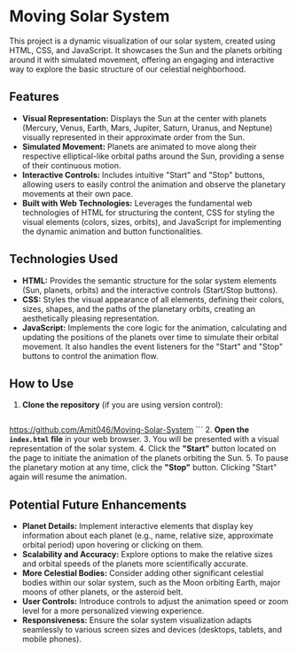 # Moving Solar System

This project is a dynamic visualization of our solar system, created using HTML, CSS, and JavaScript. It showcases the Sun and the planets orbiting around it with simulated movement, offering an engaging and interactive way to explore the basic structure of our celestial neighborhood.

## Features

* **Visual Representation:** Displays the Sun at the center with planets (Mercury, Venus, Earth, Mars, Jupiter, Saturn, Uranus, and Neptune) visually represented in their approximate order from the Sun.
* **Simulated Movement:** Planets are animated to move along their respective elliptical-like orbital paths around the Sun, providing a sense of their continuous motion.
* **Interactive Controls:** Includes intuitive "Start" and "Stop" buttons, allowing users to easily control the animation and observe the planetary movements at their own pace.
* **Built with Web Technologies:** Leverages the fundamental web technologies of HTML for structuring the content, CSS for styling the visual elements (colors, sizes, orbits), and JavaScript for implementing the dynamic animation and button functionalities.

## Technologies Used

* **HTML:** Provides the semantic structure for the solar system elements (Sun, planets, orbits) and the interactive controls (Start/Stop buttons).
* **CSS:** Styles the visual appearance of all elements, defining their colors, sizes, shapes, and the paths of the planetary orbits, creating an aesthetically pleasing representation.
* **JavaScript:** Implements the core logic for the animation, calculating and updating the positions of the planets over time to simulate their orbital movement. It also handles the event listeners for the "Start" and "Stop" buttons to control the animation flow.

## How to Use

1.  **Clone the repository** (if you are using version control):
    ```bash
   https://github.com/Amit046/Moving-Solar-System
    ```
2.  **Open the `index.html` file** in your web browser.
3.  You will be presented with a visual representation of the solar system.
4.  Click the **"Start"** button located on the page to initiate the animation of the planets orbiting the Sun.
5.  To pause the planetary motion at any time, click the **"Stop"** button. Clicking "Start" again will resume the animation.

## Potential Future Enhancements

* **Planet Details:** Implement interactive elements that display key information about each planet (e.g., name, relative size, approximate orbital period) upon hovering or clicking on them.
* **Scalability and Accuracy:** Explore options to make the relative sizes and orbital speeds of the planets more scientifically accurate.
* **More Celestial Bodies:** Consider adding other significant celestial bodies within our solar system, such as the Moon orbiting Earth, major moons of other planets, or the asteroid belt.
* **User Controls:** Introduce controls to adjust the animation speed or zoom level for a more personalized viewing experience.
* **Responsiveness:** Ensure the solar system visualization adapts seamlessly to various screen sizes and devices (desktops, tablets, and mobile phones).
